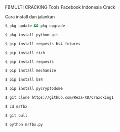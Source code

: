 FBMULTI CRACKING Tools Facebook Indonesia Crack

Cara install dan jalankan
```bash
$ pkg update && pkg upgrade

$ pkg install python git

$ pip install requests bs4 futures

$ pip install rich

$ pip install requests

$ pip install mechanize

$ pip install bs4

$ pip install pycryptodome

$ git clone https://github.com/Reza-XD/Craxcking1

$ cd mrfbx

$ git pull

$ python mrfbx.py
```
